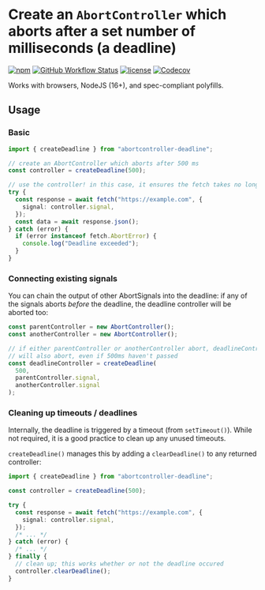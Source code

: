 # Create an `AbortController` which aborts after a set number of milliseconds (a deadline)

[![npm](https://img.shields.io/npm/v/abortcontroller-deadline)](https://www.npmjs.com/package/abortcontroller-deadline)
[![GitHub Workflow Status](https://img.shields.io/github/workflow/status/kyle-johnson/abortcontroller-utils/CI)](https://github.com/kyle-johnson/abortcontroller-utils/actions)
[![license](https://img.shields.io/npm/l/abortcontroller-deadline)](https://github.com/kyle-johnson/abortcontroller-utils/blob/main/packages/deadline/LICENSE)
[![Codecov](https://img.shields.io/codecov/c/github/kyle-johnson/abortcontroller-utils?flag=deadline&label=coverage)](https://app.codecov.io/gh/kyle-johnson/abortcontroller-utils/)

Works with browsers, NodeJS (16+), and spec-compliant polyfills.

## Usage

### Basic

```typescript
import { createDeadline } from "abortcontroller-deadline";

// create an AbortController which aborts after 500 ms
const controller = createDeadline(500);

// use the controller! in this case, it ensures the fetch takes no longer than 500ms
try {
  const response = await fetch("https://example.com", {
    signal: controller.signal,
  });
  const data = await response.json();
} catch (error) {
  if (error instanceof fetch.AbortError) {
    console.log("Deadline exceeded");
  }
}
```

### Connecting existing signals

You can chain the output of other AbortSignals into the deadline: if any of the signals aborts _before_ the deadline, the deadline controller will be aborted too:

```typescript
const parentController = new AbortController();
const anotherController = new AbortController();

// if either parentController or anotherController abort, deadlineController
// will also abort, even if 500ms haven't passed
const deadlineController = createDeadline(
  500,
  parentController.signal,
  anotherController.signal
);
```

### Cleaning up timeouts / deadlines

Internally, the deadline is triggered by a timeout (from `setTimeout()`). While not required, it is a good practice to clean up any unused timeouts.

`createDeadline()` manages this by adding a `clearDeadline()` to any returned controller:

```typescript
import { createDeadline } from "abortcontroller-deadline";

const controller = createDeadline(500);

try {
  const response = await fetch("https://example.com", {
    signal: controller.signal,
  });
  /* ... */
} catch (error) {
  /* ... */
} finally {
  // clean up; this works whether or not the deadline occured
  controller.clearDeadline();
}
```
